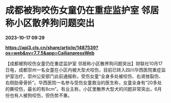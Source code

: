# 成都被狗咬伤女童仍在重症监护室 邻居称小区散养狗问题突出

**2023-10-17 09:29**

**https://api3.cls.cn/share/article/1487539?os=web&sv=7.7.5&app=CailianpressWeb**

【成都被狗咬伤女童仍在重症监护室 邻居称小区散养狗问题突出】财联社10月17日电，成都崇州一名女童在小区内被大型犬咬伤，目前已转入四川华西医院重症监护室治疗。崇州公安部门此前通报称，受伤女童“全身多处被咬伤、右肾挫裂伤、右侧肋骨骨折”。华西医院一名参与受伤女童救治的医生称，女童全身有“20多处的撕咬伤，最长的有8cm”。有业主称，小区里散养大型犬的问题非常突出，6月份也有人被狗咬伤，但伤势不重。